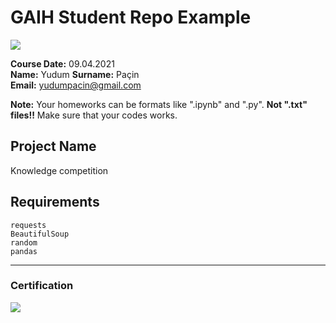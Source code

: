 # GAIH Student Repo Example
![](img/newlogo.png)

**Course Date:** 09.04.2021  
**Name:** Yudum 
**Surname:** Paçin  
**Email:** yudumpacin@gmail.com  

**Note:** Your homeworks can be formats like ".ipynb" and ".py". **Not ".txt" files!!** Make sure that your codes works.  

## Project Name
Knowledge competition 

## Requirements
```
requests
BeautifulSoup
random
pandas
```
---

### Certification
![](img/TopLearnerCertificate.png)

